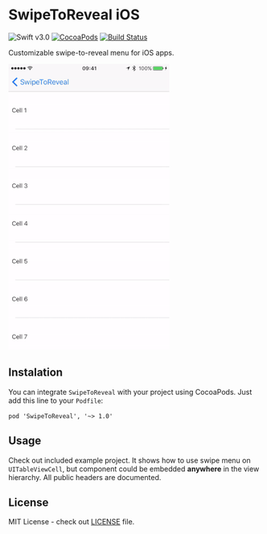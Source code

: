 # SwipeToReveal iOS

![Swift v3.0](https://img.shields.io/badge/swift-v3.0-orange.svg)
[![CocoaPods](https://img.shields.io/cocoapods/v/SwipeToReveal.svg)](https://cocoapods.org/pods/SwipeToReveal)
[![Build Status](https://travis-ci.org/darrarski/SwipeToReveal-iOS.svg?branch=master)](https://travis-ci.org/darrarski/SwipeToReveal-iOS)

Customizable swipe-to-reveal menu for iOS apps.

![SwipeToReveal screenshot 1](Misc/SwipeToReveal-screenshot1.gif "SwipeToReveal screenshot 1")

## Instalation

You can integrate `SwipeToReveal` with your project using CocoaPods. Just add this line to your `Podfile`:

    pod 'SwipeToReveal', '~> 1.0'

## Usage

Check out included example project. It shows how to use swipe menu on `UITableViewCell`, but component could be embedded **anywhere** in the view hierarchy. All public headers are documented.


## License

MIT License - check out [LICENSE](LICENSE) file.